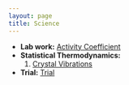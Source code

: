 ```yaml
---
layout: page
title: Science
---
```


* **Lab work:** [Activity Coefficient](Science/Aktivitätskoeffizient.md)
* **Statistical Thermodynamics:** 
    1. [Crystal Vibrations](Science/Crystal_Vibrations.html)
* **Trial:** [Trial](Trial.md)

